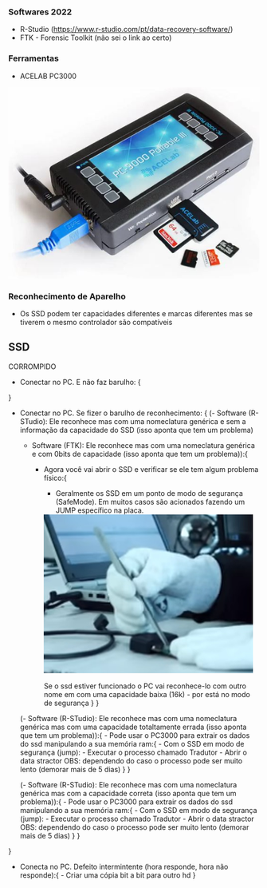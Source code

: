 ### Softwares 2022 
- R-Studio (https://www.r-studio.com/pt/data-recovery-software/)
- FTK - Forensic Toolkit (não sei o link ao certo)

### Ferramentas
- ACELAB PC3000 
<img src=".assets/pc3000portable.JPG">

### Reconhecimento de Aparelho
- Os SSD podem ter capacidades diferentes e marcas diferentes mas se tiverem o mesmo controlador são compatíveis


## SSD

CORROMPIDO

- Conectar no PC. E não faz barulho: {

}

- Conectar no PC. Se fizer o barulho de reconhecimento: {
    (- Software (R-STudio): Ele reconhece mas com uma nomeclatura genérica e sem a  informação da capacidade do SSD (isso aponta que tem um problema)
    - Software (FTK):  Ele reconhece mas com uma nomeclatura genérica e com 0bits de capacidade (isso aponta que tem um problema)):{
        - Agora você vai abrir o SSD e verificar se ele tem algum problema físico:{
            - Geralmente os SSD em um ponto de modo de segurança (SafeMode). Em muitos casos são acionados fazendo um JUMP específico na placa.
            <img src="./.assets/curto no ssd para safe mode.jpg">
            
            Se o ssd estiver funcionado o PC vai reconhece-lo com outro nome em com uma capacidade baixa (16k) - por está no modo de segurança
        }
    }
    
    (- Software (R-STudio): Ele reconhece mas com uma nomeclatura genérica mas com uma capacidade totaltamente errada (isso aponta que tem um problema)):{
        - Pode usar o PC3000 para extrair os dados do ssd manipulando a sua memória ram:{
            - Com o SSD em modo de segurança (jump): 
                - Executar o processo chamado Tradutor
                - Abrir o data stractor
                OBS: dependendo do caso o processo pode ser muito lento (demorar mais de 5 dias)
        }
    }
    
    
    (- Software (R-STudio): Ele reconhece mas com uma nomeclatura genérica mas com a capacidade correta (isso aponta que tem um problema)):{
        - Pode usar o PC3000 para extrair os dados do ssd manipulando a sua memória ram:{
            - Com o SSD em modo de segurança (jump): 
                - Executar o processo chamado Tradutor
                - Abrir o data stractor
                OBS: dependendo do caso o processo pode ser muito lento (demorar mais de 5 dias)
        }
    }
    
}

- Conecta no PC. Defeito intermintente (hora responde, hora não responde):{
    	- Criar uma cópia bit a bit para outro hd
}

